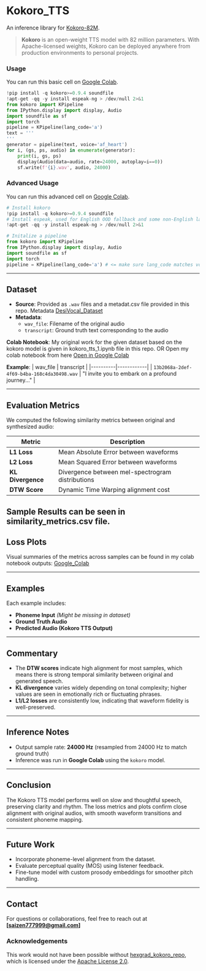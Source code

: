 # Kokoro_TTS

An inference library for [Kokoro-82M](https://huggingface.co/hexgrad/Kokoro-82M). 

> **Kokoro** is an open-weight TTS model with 82 million parameters. With Apache-licensed weights, Kokoro can be deployed anywhere from production environments to personal projects.

### Usage
You can run this basic cell on [Google Colab](https://colab.research.google.com/).
```py
!pip install -q kokoro>=0.9.4 soundfile
!apt-get -qq -y install espeak-ng > /dev/null 2>&1
from kokoro import KPipeline
from IPython.display import display, Audio
import soundfile as sf
import torch
pipeline = KPipeline(lang_code='a')
text = '''
'''
generator = pipeline(text, voice='af_heart')
for i, (gs, ps, audio) in enumerate(generator):
    print(i, gs, ps)
    display(Audio(data=audio, rate=24000, autoplay=i==0))
    sf.write(f'{i}.wav', audio, 24000)
```
### Advanced Usage
You can run this advanced cell on [Google Colab](https://colab.research.google.com/).
```py
# Install kokoro
!pip install -q kokoro>=0.9.4 soundfile
# Install espeak, used for English OOD fallback and some non-English languages
!apt-get -qq -y install espeak-ng > /dev/null 2>&1

# Initalize a pipeline
from kokoro import KPipeline
from IPython.display import display, Audio
import soundfile as sf
import torch
pipeline = KPipeline(lang_code='a') # <= make sure lang_code matches voice, reference above.

```

---

## Dataset

- **Source**: Provided as `.wav` files and a metadat.csv file provided in this repo.
Metadata [DesiVocal_Dataset](https://www.google.com/url?q=https://www.google.com/url?q%3Dhttps://drive.google.com/file/d/1DibcZbSVOrFzkTEVzvXWaxKQddu6Vq2K/view?usp%253Dshare_link%26amp;sa%3DD%26amp;source%3Deditors%26amp;ust%3D1747072039782353%26amp;usg%3DAOvVaw1ReM5FJTzjDbdsX4oa8Zy3&sa=D&source=docs&ust=1747072039789531&usg=AOvVaw3Fxl61wHeAkijXt1BbLlhX)
- **Metadata**:
  - `wav_file`: Filename of the original audio
  - `transcript`: Ground truth text corresponding to the audio

**Colab Notebook**: My original work for the given dataset based on the kokoro model is given in kokoro_tts_1.ipynb file in this repo.
OR
Open my colab notebook from here [Open in Google Colab](https://colab.research.google.com/drive/1SC8Lb0LqdQuaW6v4fODICUauU8oEAU7K#scrollTo=X8-5MeiqT9K_)


**Example**:
| wav_file | transcript |
|----------|------------|
| `13b2068a-2def-4f69-b4ba-168c4da30498.wav` | "I invite you to embark on a profound journey..." |

---

## Evaluation Metrics

We computed the following similarity metrics between original and synthesized audio:

| Metric | Description |
|--------|-------------|
| **L1 Loss** | Mean Absolute Error between waveforms |
| **L2 Loss** | Mean Squared Error between waveforms |
| **KL Divergence** | Divergence between mel-spectrogram distributions |
| **DTW Score** | Dynamic Time Warping alignment cost |

Sample Results can be seen in similarity_metrics.csv file.
---

## Loss Plots

Visual summaries of the metrics across samples can be found in my colab notebook outputs: 
[Google_Colab](https://colab.research.google.com/drive/1SC8Lb0LqdQuaW6v4fODICUauU8oEAU7K#scrollTo=X8-5MeiqT9K_)

---

## Examples

Each example includes:
- **Phoneme Input** *(Might be missing in dataset)*
- **Ground Truth Audio**
- **Predicted Audio (Kokoro TTS Output)**
---

## Commentary

- The **DTW scores** indicate high alignment for most samples, which means there is strong temporal similarity between original and generated speech.
- **KL divergence** varies widely depending on tonal complexity; higher values are seen in emotionally rich or fluctuating phrases.
- **L1/L2 losses** are consistently low, indicating that waveform fidelity is well-preserved.

---

## Inference Notes

- Output sample rate: **24000 Hz** (resampled from 24000 Hz to match ground truth)
- Inference was run in **Google Colab** using the `kokoro` model.

---

## Conclusion

The Kokoro TTS model performs well on slow and thoughtful speech, preserving clarity and rhythm. The loss metrics and plots confirm close alignment with original audios, with smooth waveform transitions and consistent phoneme mapping.

---

## Future Work

- Incorporate phoneme-level alignment from the dataset.
- Evaluate perceptual quality (MOS) using listener feedback.
- Fine-tune model with custom prosody embeddings for smoother pitch handling.

---

## Contact

For questions or collaborations, feel free to reach out at **[saizen777999@gmail.com]**

### Acknowledgements

This work would not have been possible without [hexgrad_kokoro_repo](https://github.com/hexgrad/kokoro), which is licensed under the [Apache License 2.0](https://www.apache.org/licenses/LICENSE-2.0). 

